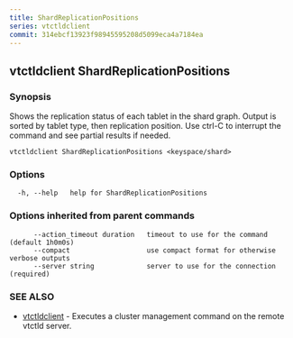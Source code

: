 ```yaml
---
title: ShardReplicationPositions
series: vtctldclient
commit: 314ebcf13923f98945595208d5099eca4a7184ea
---
```

## vtctldclient ShardReplicationPositions



### Synopsis

Shows the replication status of each tablet in the shard graph.
Output is sorted by tablet type, then replication position.
Use ctrl-C to interrupt the command and see partial results if needed.

```
vtctldclient ShardReplicationPositions <keyspace/shard>
```

### Options

```
  -h, --help   help for ShardReplicationPositions
```

### Options inherited from parent commands

```
      --action_timeout duration   timeout to use for the command (default 1h0m0s)
      --compact                   use compact format for otherwise verbose outputs
      --server string             server to use for the connection (required)
```

### SEE ALSO

* [vtctldclient](../)	 - Executes a cluster management command on the remote vtctld server.

